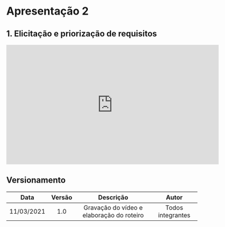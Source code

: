 # Apresentação 2

## 1. Elicitação e priorização de requisitos

<div align="center">
    <iframe width="560" height="315" src="https://www.youtube.com/embed/Ghs4r9Gkw6w" frameborder="0" allow="accelerometer; autoplay; clipboard-write; encrypted-media; gyroscope; picture-in-picture" allowfullscreen></iframe></iframe>
</div>

## Versionamento

|    Data    | Versão |            Descrição             |      Autor      |
| :--------: | :----: | :------------------------------: | :-------------: |
| 11/03/2021 |  1.0   |  Gravação do vídeo e elaboração do roteiro |Todos integrantes|